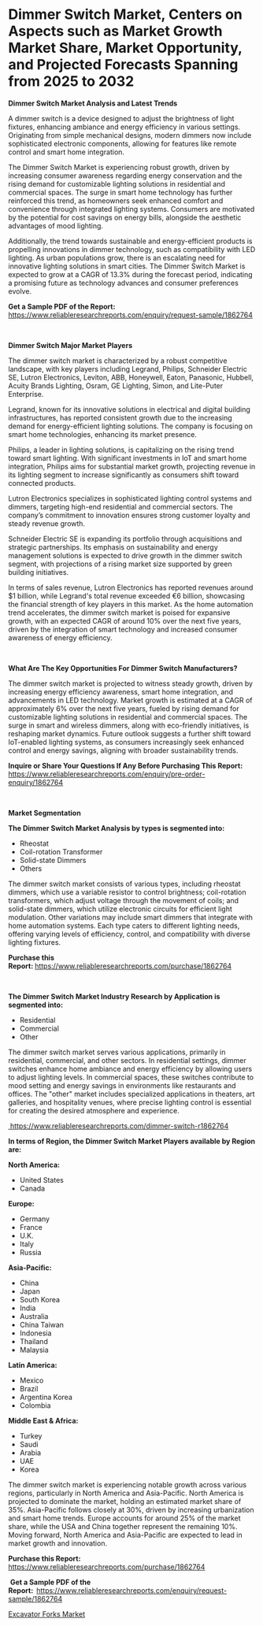 <p><h1>Dimmer Switch Market, Centers on Aspects such as Market Growth Market Share, Market Opportunity, and Projected Forecasts Spanning from 2025 to 2032</h1></p><p><strong>Dimmer Switch Market Analysis and Latest Trends</strong></p>
<p><p>A dimmer switch is a device designed to adjust the brightness of light fixtures, enhancing ambiance and energy efficiency in various settings. Originating from simple mechanical designs, modern dimmers now include sophisticated electronic components, allowing for features like remote control and smart home integration.</p><p>The Dimmer Switch Market is experiencing robust growth, driven by increasing consumer awareness regarding energy conservation and the rising demand for customizable lighting solutions in residential and commercial spaces. The surge in smart home technology has further reinforced this trend, as homeowners seek enhanced comfort and convenience through integrated lighting systems. Consumers are motivated by the potential for cost savings on energy bills, alongside the aesthetic advantages of mood lighting.</p><p>Additionally, the trend towards sustainable and energy-efficient products is propelling innovations in dimmer technology, such as compatibility with LED lighting. As urban populations grow, there is an escalating need for innovative lighting solutions in smart cities. The Dimmer Switch Market is expected to grow at a CAGR of 13.3% during the forecast period, indicating a promising future as technology advances and consumer preferences evolve.</p></p>
<p><strong>Get a Sample PDF of the Report:&nbsp;</strong> <a href="https://www.reliableresearchreports.com/enquiry/request-sample/1862764?utm_campaign=3362&utm_medium=2&utm_source=Github&utm_content=ia&utm_term=08042025&utm_id=dimmer-switch">https://www.reliableresearchreports.com/enquiry/request-sample/1862764</a></p>
<p>&nbsp;</p>
<p><strong>Dimmer Switch Major Market Players</strong></p>
<p><p>The dimmer switch market is characterized by a robust competitive landscape, with key players including Legrand, Philips, Schneider Electric SE, Lutron Electronics, Leviton, ABB, Honeywell, Eaton, Panasonic, Hubbell, Acuity Brands Lighting, Osram, GE Lighting, Simon, and Lite-Puter Enterprise. </p><p>Legrand, known for its innovative solutions in electrical and digital building infrastructures, has reported consistent growth due to the increasing demand for energy-efficient lighting solutions. The company is focusing on smart home technologies, enhancing its market presence.</p><p>Philips, a leader in lighting solutions, is capitalizing on the rising trend toward smart lighting. With significant investments in IoT and smart home integration, Philips aims for substantial market growth, projecting revenue in its lighting segment to increase significantly as consumers shift toward connected products.</p><p>Lutron Electronics specializes in sophisticated lighting control systems and dimmers, targeting high-end residential and commercial sectors. The company’s commitment to innovation ensures strong customer loyalty and steady revenue growth.</p><p>Schneider Electric SE is expanding its portfolio through acquisitions and strategic partnerships. Its emphasis on sustainability and energy management solutions is expected to drive growth in the dimmer switch segment, with projections of a rising market size supported by green building initiatives.</p><p>In terms of sales revenue, Lutron Electronics has reported revenues around $1 billion, while Legrand's total revenue exceeded €6 billion, showcasing the financial strength of key players in this market. As the home automation trend accelerates, the dimmer switch market is poised for expansive growth, with an expected CAGR of around 10% over the next five years, driven by the integration of smart technology and increased consumer awareness of energy efficiency.</p></p>
<p>&nbsp;</p>
<p><strong>What Are The Key Opportunities For Dimmer Switch Manufacturers?</strong></p>
<p><p>The dimmer switch market is projected to witness steady growth, driven by increasing energy efficiency awareness, smart home integration, and advancements in LED technology. Market growth is estimated at a CAGR of approximately 6% over the next five years, fueled by rising demand for customizable lighting solutions in residential and commercial spaces. The surge in smart and wireless dimmers, along with eco-friendly initiatives, is reshaping market dynamics. Future outlook suggests a further shift toward IoT-enabled lighting systems, as consumers increasingly seek enhanced control and energy savings, aligning with broader sustainability trends.</p></p>
<p><strong>Inquire or Share Your Questions If Any Before Purchasing This Report:</strong> <a href="https://www.reliableresearchreports.com/enquiry/pre-order-enquiry/1862764?utm_campaign=3362&utm_medium=2&utm_source=Github&utm_content=ia&utm_term=08042025&utm_id=dimmer-switch">https://www.reliableresearchreports.com/enquiry/pre-order-enquiry/1862764</a></p>
<p>&nbsp;</p>
<p><strong>Market Segmentation</strong></p>
<p><strong>The Dimmer Switch Market Analysis by types is segmented into:</strong></p>
<p><ul><li>Rheostat</li><li>Coil-rotation Transformer</li><li>Solid-state Dimmers</li><li>Others</li></ul></p>
<p><p>The dimmer switch market consists of various types, including rheostat dimmers, which use a variable resistor to control brightness; coil-rotation transformers, which adjust voltage through the movement of coils; and solid-state dimmers, which utilize electronic circuits for efficient light modulation. Other variations may include smart dimmers that integrate with home automation systems. Each type caters to different lighting needs, offering varying levels of efficiency, control, and compatibility with diverse lighting fixtures.</p></p>
<p><strong>Purchase this Report:&nbsp;</strong><a href="https://www.reliableresearchreports.com/purchase/1862764?utm_campaign=3362&utm_medium=2&utm_source=Github&utm_content=ia&utm_term=08042025&utm_id=dimmer-switch">https://www.reliableresearchreports.com/purchase/1862764</a></p>
<p>&nbsp;</p>
<p><strong>The Dimmer Switch Market Industry Research by Application is segmented into:</strong></p>
<p><ul><li>Residential</li><li>Commercial</li><li>Other</li></ul></p>
<p><p>The dimmer switch market serves various applications, primarily in residential, commercial, and other sectors. In residential settings, dimmer switches enhance home ambiance and energy efficiency by allowing users to adjust lighting levels. In commercial spaces, these switches contribute to mood setting and energy savings in environments like restaurants and offices. The "other" market includes specialized applications in theaters, art galleries, and hospitality venues, where precise lighting control is essential for creating the desired atmosphere and experience.</p></p>
<p><a href="https://www.reliableresearchreports.com/dimmer-switch-r1862764?utm_campaign=3362&utm_medium=2&utm_source=Github&utm_content=ia&utm_term=08042025&utm_id=dimmer-switch">&nbsp;https://www.reliableresearchreports.com/dimmer-switch-r1862764</a></p>
<p><strong>In terms of Region, the Dimmer Switch Market Players available by Region are:</strong></p>
<p>
    <p> <strong> North America: </strong>
        <ul>
            <li>United States</li>
            <li>Canada</li>
        </ul>
        </p> 
    <p> <strong> Europe: </strong>
        <ul>
            <li>Germany</li>
            <li>France</li>
            <li>U.K.</li>
            <li>Italy</li>
            <li>Russia</li>
        </ul>
        </p> 
    <p> <strong> Asia-Pacific: </strong>
        <ul>
            <li>China</li>
            <li>Japan</li>
            <li>South Korea</li>
            <li>India</li>
            <li>Australia</li>
            <li>China Taiwan</li>
            <li>Indonesia</li>
            <li>Thailand</li>
            <li>Malaysia</li>
        </ul>
        </p> 
    <p> <strong> Latin America: </strong>
        <ul>
            <li>Mexico</li>
            <li>Brazil</li>
            <li>Argentina Korea</li>
            <li>Colombia</li>
        </ul>
        </p> 
    <p> <strong> Middle East & Africa: </strong>
        <ul>
            <li>Turkey</li>
            <li>Saudi</li>
            <li>Arabia</li>
            <li>UAE</li>
            <li>Korea</li>
        </ul>
    </p>
    </p>
<p><p>The dimmer switch market is experiencing notable growth across various regions, particularly in North America and Asia-Pacific. North America is projected to dominate the market, holding an estimated market share of 35%. Asia-Pacific follows closely at 30%, driven by increasing urbanization and smart home trends. Europe accounts for around 25% of the market share, while the USA and China together represent the remaining 10%. Moving forward, North America and Asia-Pacific are expected to lead in market growth and innovation.</p></p>
<p><strong>Purchase this Report: </strong><a href="https://www.reliableresearchreports.com/purchase/1862764?utm_campaign=3362&utm_medium=2&utm_source=Github&utm_content=ia&utm_term=08042025&utm_id=dimmer-switch">https://www.reliableresearchreports.com/purchase/1862764</a></p>
<p>&nbsp;<strong>Get a Sample PDF of the Report:&nbsp;&nbsp;</strong><a href="https://www.reliableresearchreports.com/enquiry/request-sample/1862764?utm_campaign=3362&utm_medium=2&utm_source=Github&utm_content=ia&utm_term=08042025&utm_id=dimmer-switch">https://www.reliableresearchreports.com/enquiry/request-sample/1862764</a></p>
<p><strong></strong></p>
<p><p><a href="https://github.com/daemluari/Market-Research-Report-List-1/blob/main/excavator-forks-market.md?utm_campaign=3362&utm_medium=2&utm_source=Github&utm_content=ia&utm_term=08042025&utm_id=dimmer-switch">Excavator Forks Market</a></p></p>